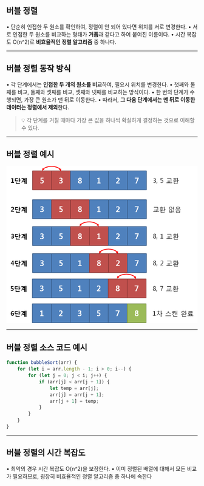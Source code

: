 ##  버블 정렬
• 단순히 인접한 두 원소를 확인하여, 정렬이 안 되어 있다면 위치를 서로 변경한다.
• 서로 인접한 두 원소를 비교하는 형태가 **거품**과 같다고 하여 붙여진 이름이다.
• 시간 복잡도 O(n^2)로 **비효율적인 정렬 알고리즘** 중 하나다.

---
## 버블 정렬 동작 방식
• 각 단계에서는 **인접한 두 개의 원소를 비교**하여, 필요시 위치를 변경한다.
• 첫째와 둘째를 비교, 둘째와 셋째를 비교, 셋째와 넷째를 비교하는 방식이다.
• 한 번의 단계가 수행되면, 가장 큰 원소가 맨 뒤로 이동한다.
• 따라서, **그 다음 단계에서는 맨 뒤로 이동한 데이터는 정렬에서 제외**한다.
> 💡 각 단계를 거칠 때마다 가장 큰 값을 하나씩 확실하게 결정하는 것으로 이해할 수 있다.

---
## 버블 정렬 예시
![alt text](image-1.png)

---
## 버블 정렬 소스 코드 예시

```js
function bubbleSort(arr) {
    for (let i = arr.length - 1; i > 0; i--) {
        for (let j = 0; j < i; j++) {
            if (arr[j] < arr[j + 1]) {
                let temp = arr[j];
                arr[j] = arr[j + 1];
                arr[j + 1] = temp;
            }
        }
    }
}
```

---
## 버블 정렬의 시간 복잡도
• 최악의 경우 시간 복잡도 O(n^2)을 보장한다.
• 이미 정렬된 배열에 대해서 모든 비교가 필요하므로, 굉장히 비효율적인 정렬 알고리즘 중 하나에 속한다